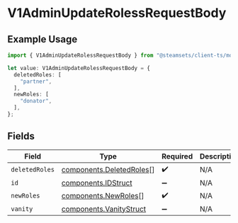 # V1AdminUpdateRolessRequestBody

## Example Usage

```typescript
import { V1AdminUpdateRolessRequestBody } from "@steamsets/client-ts/models/components";

let value: V1AdminUpdateRolessRequestBody = {
  deletedRoles: [
    "partner",
  ],
  newRoles: [
    "donator",
  ],
};
```

## Fields

| Field                                                                | Type                                                                 | Required                                                             | Description                                                          |
| -------------------------------------------------------------------- | -------------------------------------------------------------------- | -------------------------------------------------------------------- | -------------------------------------------------------------------- |
| `deletedRoles`                                                       | [components.DeletedRoles](../../models/components/deletedroles.md)[] | :heavy_check_mark:                                                   | N/A                                                                  |
| `id`                                                                 | [components.IDStruct](../../models/components/idstruct.md)           | :heavy_minus_sign:                                                   | N/A                                                                  |
| `newRoles`                                                           | [components.NewRoles](../../models/components/newroles.md)[]         | :heavy_check_mark:                                                   | N/A                                                                  |
| `vanity`                                                             | [components.VanityStruct](../../models/components/vanitystruct.md)   | :heavy_minus_sign:                                                   | N/A                                                                  |